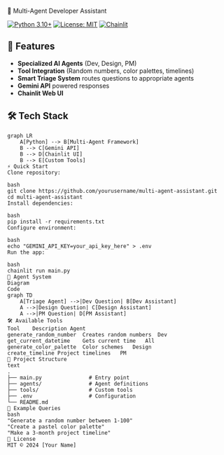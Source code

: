  🚀 Multi-Agent Developer Assistant

[![Python 3.10+](https://img.shields.io/badge/Python-3.10+-blue.svg)](https://www.python.org/)
[![License: MIT](https://img.shields.io/badge/License-MIT-green.svg)](https://opensource.org/licenses/MIT)
[![Chainlit](https://img.shields.io/badge/Chat%20UI-Chainlit-FF6B6B)](https://chainlit.dev/)

## 🌟 Features
- **Specialized AI Agents** (Dev, Design, PM)
- **Tool Integration** (Random numbers, color palettes, timelines)
- **Smart Triage System** routes questions to appropriate agents
- **Gemini API** powered responses
- **Chainlit Web UI**

## 🛠️ Tech Stack

```mermaid
graph LR
    A[Python] --> B[Multi-Agent Framework]
    B --> C[Gemini API]
    B --> D[Chainlit UI]
    B --> E[Custom Tools]
⚡ Quick Start
Clone repository:

bash
git clone https://github.com/yourusername/multi-agent-assistant.git
cd multi-agent-assistant
Install dependencies:

bash
pip install -r requirements.txt
Configure environment:

bash
echo "GEMINI_API_KEY=your_api_key_here" > .env
Run the app:

bash
chainlit run main.py
🤖 Agent System
Diagram
Code
graph TD
    A[Triage Agent] -->|Dev Question| B[Dev Assistant]
    A -->|Design Question| C[Design Assistant]
    A -->|PM Question| D[PM Assistant]
🛠️ Available Tools
Tool	Description	Agent
generate_random_number	Creates random numbers	Dev
get_current_datetime	Gets current time	All
generate_color_palette	Color schemes	Design
create_timeline	Project timelines	PM
📂 Project Structure
text
.
├── main.py               # Entry point
├── agents/               # Agent definitions
├── tools/                # Custom tools
├── .env                  # Configuration
└── README.md
📝 Example Queries
bash
"Generate a random number between 1-100"
"Create a pastel color palette"
"Make a 3-month project timeline"
📜 License
MIT © 2024 [Your Name]

